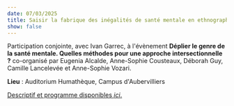 ```yaml
---
date: 07/03/2025
title: Saisir la fabrique des inégalités de santé mentale en ethnographe. Les appropriations de la culture psychologique contemporaine aux prismes de l’âge, du genre et de la classe
show: false
---
```

Participation conjointe, avec Ivan Garrec, à l'évènement **Déplier le genre de la santé mentale. Quelles méthodes pour une approche intersectionnelle ?** co-organisé par Eugenia Alcalde, Anne-Sophie Cousteaux, Déborah Guy, Camille Lancelevée et Anne-Sophie Vozari.

**Lieu** : Auditorium Humathèque, Campus d'Aubervilliers

[Descriptif et programme disponibles *ici*.](https://gendhi.eu/actualite/journee-detude-deplier-le-genre-de-la-sante-mentale-quelles-methodes-pour-une-approche-intersectionnelle/)
